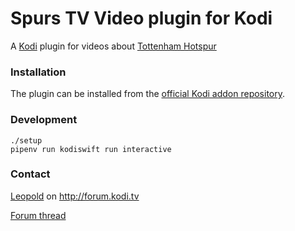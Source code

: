 Spurs TV Video plugin for Kodi
===========================================

A [Kodi](http://kodi.tv) plugin for videos about [Tottenham Hotspur](https://www.tottenhamhotspur.com)

### Installation
The plugin can be installed from the [official Kodi addon repository](https://kodi.tv/addon/plugins-video-add-ons/spurs-tv).

### Development
```
./setup
pipenv run kodiswift run interactive
```

### Contact
[Leopold](https://forum.kodi.tv/private.php?action=send&uid=82951) on <http://forum.kodi.tv>

[Forum thread](http://forum.kodi.tv/showthread.php?tid=235234)
